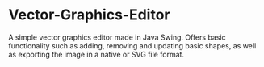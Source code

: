 # Vector-Graphics-Editor
A simple vector graphics editor made in Java Swing. Offers basic functionality such as adding, removing and updating basic shapes, as well as exporting the image in a native or SVG file format.
